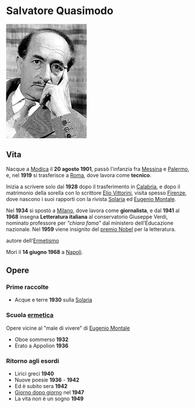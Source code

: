 # Salvatore Quasimodo

![](Pasted%20image%2020220510204315.png)

## Vita

Nacque a [Modica](luoghi/Modica) il **20 agosto 1901**, passò l'infanzia fra [Messina](luoghi/Messina) e [Palermo](luoghi/Palermo), e, nel **1919** si trasferisce a [Roma](luoghi/Roma), dove lavora come **tecnico**.

Inizia a scrivere solo dal **1928** dopo il trasferimento in [Calabria](luoghi/Calabria), e dopo il matrimonio della sorella con lo scrittore [Elio Vittorini](autori/Elio%20Vittorini), visita spesso [Firenze](luoghi/Firenze), dove nascono i suoi rapporti con la rivista [Solaria](opere/Solaria) ed [Eugenio Montale](autori/Eugenio%20Montale).

Nel **1934** si spostò a [Milano](luoghi/Milano), dove lavora come **giornalista**, e dal **1941** al **1968** insegna **Letteratura italiana** al conservatorio Giuseppe Verdi, nominato professore per _"chiara fama"_ dal ministero dell'Educazione nazionale. Nel **1959** viene insignito del [premio Nobel](eventi/premio%20Nobel) per la letteratura.

autore dell'[Ermetismo](Ermetismo.md)

Morì il **14 giugno 1968** a [Napoli](luoghi/Napoli).

## Opere

### Prime raccolte

- Acque e terre **1930** sulla [Solaria](opere/Solaria)

### Scuola [ermetica](idee/Ermetismo.md)

Opere vicine al "male di vivere" di [Eugenio Montale](autori/Eugenio%20Montale)

- Oboe sommerso **1932**
- Erato a Appolion **1936**

### Ritorno agli esordi

- Lirici greci **1940**
- Nuove poesie **1936** - **1942**
- Ed è subito sera **1942**
- [Giorno dopo giorno](Giorno%20dopo%20giorno.md) nel **1947**
- La vita non è un sogno **1949**
